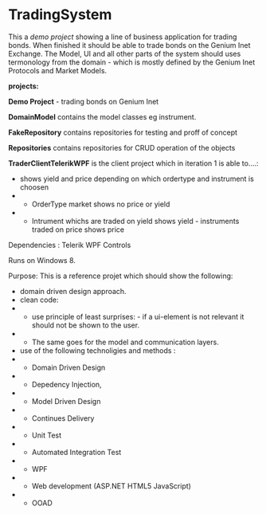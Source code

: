 TradingSystem
=============

This a <i>demo project</i> showing a line of business application for trading bonds.
When finished it should be able to trade bonds on the Genium Inet Exchange.
The Model, UI and all other parts of the system should uses termonology from the domain - which is mostly
defined by the Genium Inet Protocols and Market Models.

<B>projects:</B>

<B>Demo Project</B> - trading bonds on Genium Inet

<B>DomainModel</B> contains the model classes  eg instrument.

<B>FakeRepository</B> contains repositories for testing and proff of concept

<B>Repositories</B> contains repositories for CRUD operation of the objects

<B>TraderClientTelerikWPF</B> is the client project which in iteration 1 is able to....:
- shows yield and price depending on which ordertype and instrument is choosen
- - OrderType market shows no price or yield
- - Intrument whichs are traded on yield shows yield - instruments traded on price shows price


Dependencies : Telerik WPF Controls

Runs on Windows 8.

Purpose:
This is a reference projet which should show the following:
- domain driven design approach.
- clean code: 
- - use principle of least surprises: - if a ui-element is not relevant it should not be shown to the user.
- - The same goes for the model and communication layers.
- use of the following technoligies and methods : 
- - Domain Driven Design
- - Depedency Injection,
- - Model Driven Design
- - Continues Delivery
- - Unit Test
- - Automated Integration Test
- - WPF
- - Web development (ASP.NET HTML5 JavaScript)
- - OOAD
